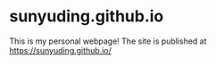 # sunyuding.github.io
This is my personal webpage!
The site is published at https://sunyuding.github.io/
